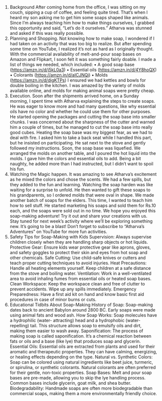 1. Background
After coming home from the office, I was sitting on my couch,
sipping a cup of coffee, and feeling quite tired. That’s when I heard
my son asking me to get him some soaps shaped like animals.
Since I’m always teaching him how to make things ourselves, I
grabbed this opportunity and said, “Let’s do it ourselves.” Atharva
was stunned and asked if this was really possible.
2. Planning and Shopping.
Not knowing how to make soap, I wondered if I had taken on an
activity that was too big to realize. But after spending some time on
YouTube, I realized it’s not as hard as I originally thought. With the
commercial availability of melt-and-pour soap bases on Amazon
and Flipkart, I soon felt it was something fairly doable.
I made a list of things we needed, which included:
• A good soap base (https://amzn.in/d/j5kL0a3)
• Essential oils (https://amzn.in/d/4Y8hoQX)
• Colorants (https://amzn.in/d/aICJNQi)
• Molds (https://amzn.in/d/digKTPs)
I ensured we had kettles and bowls for double boiling in the
kitchen.
I was amazed by the variety of molds available online, and molds
for making animal soaps were pretty cheap.
3. Execution.
Soon after the shipments arrived home, on a Sunday morning, I
spent time with Atharva explaining the steps to create soaps. He
was eager to know more and had many questions, like why
essential oils have no color and whether he could use them for
other purposes.
He started opening the packages and cutting the soap base into
smaller chunks. I was concerned about the sharpness of the cutter
and warned him a couple of times, but he managed to cut the soap
base into really good cubes.
Heating the soap base was my biggest fear, as we had to deal with
fire. I asked him to take a back seat while I handled this part, but
he insisted on participating. He sat next to the stove and gently
followed my instructions. Soon, the soap base was liquefied.
We arranged the molds on another table, and I poured the hot
liquid into the molds. I gave him the colors and essential oils to
add. Being a bit naughty, he added more than I had instructed, but
I didn’t want to spoil his fun.
4. Watching the Magic happen.
It was amazing to see Atharva’s excitement as he mixed the colors
and chose the scents. We had a few spills, but they added to the
fun and learning. Watching the soap harden was like waiting for a
surprise to unfold.
He then wanted to gift these soaps to his grandparents, so I
ordered molds that were oval in shape. We made another batch of
soaps for the elders. This time, I wanted to teach him how to sell
stuff. He started marketing his soaps and sold them for Rs.10
each, and the soaps were sold out in no time.
We hope you enjoyed this soap-making adventure! Try it out and
share your creations with us. Stay tuned for next week’s activity
where we’ll be exploring something new. It’s going to be a blast!
Don’t forget to subscribe to “Atharva’s Adventures” on YouTube for
more fun activities.
5. Safety Tips for Soap-Making with Kids
Supervision: Always supervise children closely when they are
handling sharp objects or hot liquids.
Protective Gear: Ensure kids wear protective gear like aprons,
gloves, and safety goggles to protect their skin and eyes from hot
soap and other chemicals.
Safe Cutting: Use child-safe knives or cutters and teach proper
cutting techniques to avoid injuries.
Heat Precautions: Handle all heating elements yourself. Keep
children at a safe distance from the stove and boiling water.
Ventilation: Work in a well-ventilated area to avoid inhaling fumes
from essential oils or heated soap bases.
Clean Workspace: Keep the workspace clean and free of clutter to
prevent accidents. Wipe up any spills immediately.
Emergency Preparedness: Have a first aid kit on hand and know
basic first aid procedures in case of minor burns or cuts.
6. Educational Tidbits About Soap-Making
History of Soap: Soap-making dates back to ancient Babylon
around 2800 BC. Early soaps were made using animal fats and
wood ash.
How Soap Works: Soap molecules have a hydrophilic (water-
attracting) head and a hydrophobic (water-repelling) tail. This
structure allows soap to emulsify oils and dirt, making them easier
to wash away.
Saponification: The process of making soap is called
saponification. It’s a chemical reaction between fats or oils and a
base (like lye) that produces soap and glycerin.
Essential Oils: Essential oils are extracted from plants and used
for their aromatic and therapeutic properties. They can have
calming, energizing, or healing effects depending on the type.
Natural vs. Synthetic Colors: Soap can be colored using natural
ingredients like beet juice, turmeric, or spirulina, or synthetic
colorants. Natural colorants are often preferred for their gentle,
non-toxic properties.
Soap Bases: Melt and pour soap bases are pre-made, allowing
you to skip the lye handling process. Common bases include
glycerin, goat milk, and shea butter.
Biodegradability: Handmade soaps are often more biodegradable
than commercial soaps, making them a more environmentally
friendly choice.